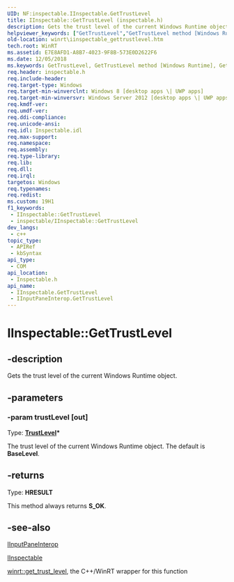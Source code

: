 ```yaml
---
UID: NF:inspectable.IInspectable.GetTrustLevel
title: IInspectable::GetTrustLevel (inspectable.h)
description: Gets the trust level of the current Windows Runtime object.
helpviewer_keywords: ["GetTrustLevel","GetTrustLevel method [Windows Runtime]","GetTrustLevel method [Windows Runtime]","IInputPaneInterop interface","GetTrustLevel method [Windows Runtime]","IInspectable interface","IInputPaneInterop interface [Windows Runtime]","GetTrustLevel method","IInputPaneInterop::GetTrustLevel","IInspectable interface [Windows Runtime]","GetTrustLevel method","IInspectable.GetTrustLevel","IInspectable::GetTrustLevel","inspectable/IInputPaneInterop::GetTrustLevel","inspectable/IInspectable::GetTrustLevel","winrt.iinspectable_gettrustlevel"]
old-location: winrt\iinspectable_gettrustlevel.htm
tech.root: WinRT
ms.assetid: E7E8AFD1-A8B7-4023-9F8B-573E0D2622F6
ms.date: 12/05/2018
ms.keywords: GetTrustLevel, GetTrustLevel method [Windows Runtime], GetTrustLevel method [Windows Runtime],IInputPaneInterop interface, GetTrustLevel method [Windows Runtime],IInspectable interface, IInputPaneInterop interface [Windows Runtime],GetTrustLevel method, IInputPaneInterop::GetTrustLevel, IInspectable interface [Windows Runtime],GetTrustLevel method, IInspectable.GetTrustLevel, IInspectable::GetTrustLevel, inspectable/IInputPaneInterop::GetTrustLevel, inspectable/IInspectable::GetTrustLevel, winrt.iinspectable_gettrustlevel
req.header: inspectable.h
req.include-header: 
req.target-type: Windows
req.target-min-winverclnt: Windows 8 [desktop apps \| UWP apps]
req.target-min-winversvr: Windows Server 2012 [desktop apps \| UWP apps]
req.kmdf-ver: 
req.umdf-ver: 
req.ddi-compliance: 
req.unicode-ansi: 
req.idl: Inspectable.idl
req.max-support: 
req.namespace: 
req.assembly: 
req.type-library: 
req.lib: 
req.dll: 
req.irql: 
targetos: Windows
req.typenames: 
req.redist: 
ms.custom: 19H1
f1_keywords:
 - IInspectable::GetTrustLevel
 - inspectable/IInspectable::GetTrustLevel
dev_langs:
 - c++
topic_type:
 - APIRef
 - kbSyntax
api_type:
 - COM
api_location:
 - Inspectable.h
api_name:
 - IInspectable.GetTrustLevel
 - IInputPaneInterop.GetTrustLevel
---
```


# IInspectable::GetTrustLevel


## -description

Gets the trust level of the current Windows Runtime object.

## -parameters

### -param trustLevel [out]

Type: <b><a href="/windows/desktop/api/inspectable/ne-inspectable-trustlevel">TrustLevel</a>*</b>

The trust level of the current Windows Runtime object. The default is <b>BaseLevel</b>.

## -returns

Type: <b>HRESULT</b>

This method always returns <b>S_OK</b>.

## -see-also

<a href="/windows/desktop/api/inputpaneinterop/nn-inputpaneinterop-iinputpaneinterop">IInputPaneInterop</a>

<a href="/windows/desktop/api/inspectable/nn-inspectable-iinspectable">IInspectable</a>

[winrt::get_trust_level](/uwp/cpp-ref-for-winrt/get-trust-level), the C++/WinRT wrapper for this function
